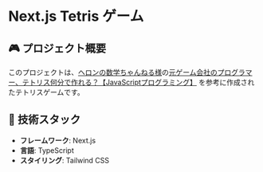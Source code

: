 # Next.js Tetris ゲーム

## 🎮 プロジェクト概要
このプロジェクトは、[ヘロンの数学ちゃんねる様](https://www.youtube.com/@heron-no-suugaku)の[元ゲーム会社のプログラマー、テトリス何分で作れる？【JavaScriptプログラミング】](https://youtu.be/34uAtYSirWk?si=SnMOEXyCq2gKJb4P) を参考に作成されたテトリスゲームです。

## 🚀 技術スタック
- **フレームワーク**: Next.js
- **言語**: TypeScript
- **スタイリング**: Tailwind CSS
